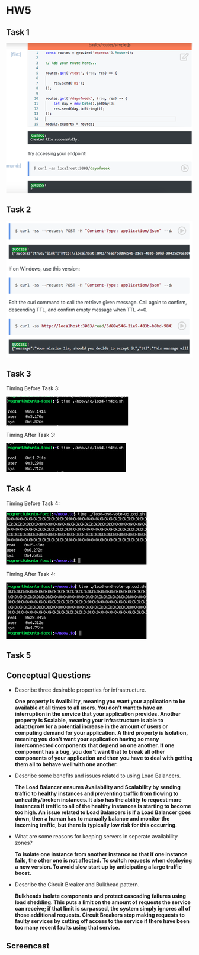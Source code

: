 # HW5

## Task 1 

![img](Task1.png)

## Task 2

![img](Task2.png)

## Task 3

Timing Before Task 3:

![img](Pre-Task3.png)

Timing After Task 3:

![img](Post-Task3.png)

## Task 4

Timing Before Task 4:

![img](Pre-Task4.png)

Timing After Task 4:

![img](Post-Task4.png)

## Task 5

## Conceptual Questions

* Describe three desirable properties for infrastructure.
    
    **One property is Availbility, meaning you want your application to be available at all times to all users. You don't want to have an interruption in the service that your application provides. Another property is Scalable, meaning your infrastructure is able to adapt/grow for a potential increase in the amount of users or computing demand for your application. A third property is Isolation, meaning you don't want your application having so many interconnected components that depend on one another. If one component has a bug, you don't want that to break all other components of your application and then you have to deal with getting them all to behave well with one another.**

* Describe some benefits and issues related to using Load Balancers.
    
    **The Load Balancer ensures Availability and Scalability by sending traffic to healthy instances and preventing traffic from flowing to unhealthy/broken instances. It also has the ability to request more instances if traffic to all of the healthy instances is starting to become too high. An issue related to Load Balancers is if a Load Balancer goes down, then a human has to manually balance and monitor the incoming traffic, but there is typically low risk for this occurring.**

* What are some reasons for keeping servers in seperate availability zones?
    
    **To isolate one instance from another instance so that if one instance fails, the other one is not affected. To switch requests when deploying a new version. To avoid slow start up by anticipating a large traffic boost.**

* Describe the Circuit Breaker and Bulkhead pattern.
    
    **Bulkheads isolate components and protect cascading failures using load shedding. This puts a limit on the amount of requests the service can receive; if that limit is surpassed, the system simply ignores all of those additional requests. Circuit Breakers stop making requests to faulty services by cutting off access to the service if there have been too many recent faults using that service.**

## Screencast